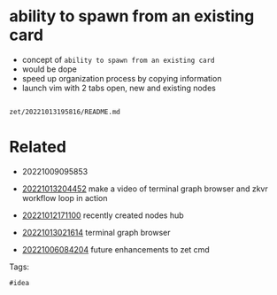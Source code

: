 # ability to spawn from an existing card

- concept of `ability to spawn from an existing card`
- would be dope
- speed up organization process by copying information
- launch vim with 2 tabs open, new and existing nodes

```
```

` zet/20221013195816/README.md `

# Related

- 20221009095853

- [20221013204452](/zet/20221013204452/README.md) make a video of terminal graph browser and zkvr workflow loop in action
- [20221012171100](/zet/20221012171100/README.md) recently created nodes hub
- [20221013021614](/zet/20221013021614/README.md) terminal graph browser
- [20221006084204](/zet/20221006084204/README.md) future enhancements to zet cmd

Tags:

    #idea
